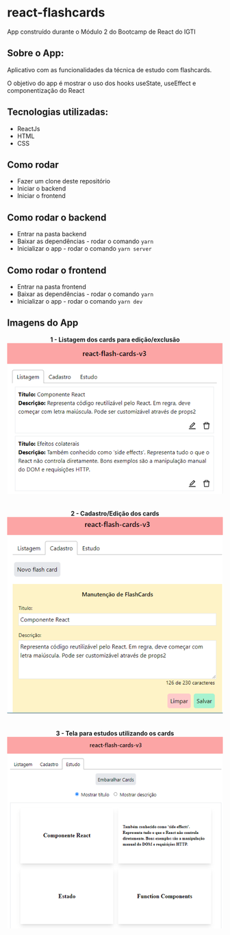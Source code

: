 # react-flashcards
App construído durante o Módulo 2 do Bootcamp de React do IGTI


## Sobre o App:
Aplicativo com as funcionalidades da técnica de estudo com flashcards.

O objetivo do app é mostrar o uso dos hooks useState, useEffect e componentização do React

## Tecnologias utilizadas:
* ReactJs
* HTML
* CSS

## Como rodar
* Fazer um clone deste repositório
* Iniciar o backend
* Iniciar o frontend

## Como rodar o backend
* Entrar na pasta backend
* Baixar as dependências - rodar o comando ``` yarn ```
* Inicializar o app - rodar o comando ``` yarn server ```

## Como rodar o frontend
* Entrar na pasta frontend
* Baixar as dependências - rodar o comando ``` yarn ```
* Inicializar o app - rodar o comando ``` yarn dev ```

## Imagens do App

<div align="center">
  <div><strong>1 - Listagem dos cards para edição/exclusão</strong></div>
  <img src="/print-sistema-listagem.PNG">
</div>
<br/><br/>
<div align="center">
  <div><strong>2 - Cadastro/Edição dos cards</strong></div>
  <img src="/print-sistema-cadastro.PNG">
</div>
<br/><br/>
<div align="center">
  <div><strong>3 - Tela para estudos utilizando os cards</strong></div>
  <img src="/print-sistema-estudo.PNG">
</div>
